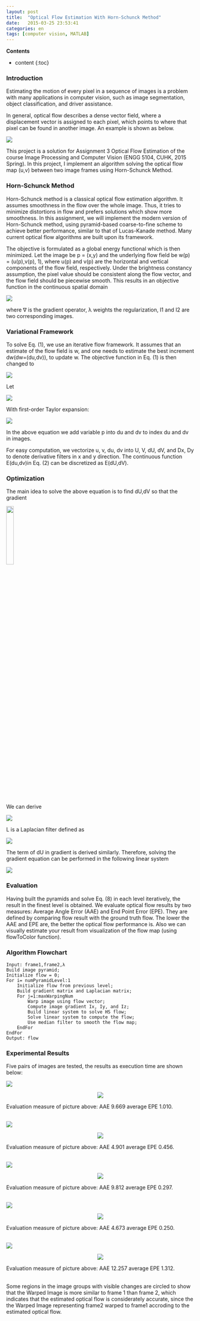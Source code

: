 ```yaml
---
layout: post
title:  "Optical Flow Estimation With Horn-Schunck Method"
date:   2015-03-25 23:53:41
categories: en
tags: [computer vision, MATLAB]
---
```


__Contents__

* content
{:toc}


### Introduction

Estimating the motion of every pixel in a sequence of images is a problem with many applications in computer vision, such as image segmentation, object classification, and driver assistance.

In general, optical flow describes a dense vector field, where a displacement vector is assigned to each pixel, which points to where that pixel can be found in another image. An example is shown as below.

<p><img src="/images/cvproject/floweg.jpg"  ></p>

This project is a solution for Assignment 3 Optical Flow Estimation of the course Image Processing and Computer Vision (ENGG 5104, CUHK, 2015 Spring). In this project, I implement an algorithm solving the optical flow map (u,v) between two image frames using Horn-Schunck Method.

### Horn-Schunck Method

Horn-Schunck method is a classical optical flow estimation algorithm. It assumes smoothness in the flow over the whole image. Thus, it tries to minimize distortions in flow and prefers solutions which show more smoothness. In this assignment, we will implement the modern version of Horn-Schunck method, using pyramid-based coarse-to-fine scheme to achieve better performance, similar to that of Lucas-Kanade method. Many current optical flow algorithms are built upon its framework.

The objective is formulated as a global energy functional which is then minimized. Let the image be p = (x,y) and the underlying flow field be w(p) = (u(p),v(p), 1), where u(p) and v(p) are the horizontal and vertical components of the flow field, respectively. Under the brightness constancy assumption, the pixel value should be consistent along the flow vector, and the flow field should be piecewise smooth. This results in an objective function in the continuous spatial domain

<p><img  src="/images/cvproject/eq1.jpg"></p>

where ∇ is the gradient operator, λ weights the regularization, I1 and I2 are two corresponding images.

### Variational Framework

To solve Eq. (1), we use an iterative flow framework. It assumes that an estimate of the flow field is w, and one needs to estimate the best increment dw(dw=(du,dv)), to update w. The objective function in Eq. (1) is then changed to

<p><img  src="/images/cvproject/eq2.jpg"></p>

Let

<p><img  src="/images/cvproject/eq3.jpg"></p>

With first-order Taylor expansion:

<p><img  src="/images/cvproject/eq4.jpg"></p>

In the above equation we add variable p into du and dv to index du and dv in images.

For easy computation, we vectorize u, v, du, dv into U, V, dU, dV, and Dx, Dy to denote derivative filters in x and y direction. The continuous function E(du,dv)in Eq. (2) can be discretized as E(dU,dV).

### Optimization

The main idea to solve the above equation is to find dU,dV so that the gradient

<p><img src="/images/cvproject/eq5.jpg" width="20%"></p>

We can derive

<p><img  src="/images/cvproject/eq6.jpg"></p>

L is a Laplacian filter defined as

<p><img  src="/images/cvproject/eq7.jpg"></p>

The term of dU in gradient is derived similarly. Therefore, solving the gradient equation can be performed in the following linear system

<p> <img  src="/images/cvproject/eq8.jpg"></p>

### Evaluation

Having built the pyramids and solve Eq. (8) in each level iteratively, the result in the finest level is obtained. We evaluate optical flow results by two measures: Average Angle Error (AAE) and End Point Error (EPE). They are defined by comparing flow result with the ground truth flow. The lower the AAE and EPE are, the better the optical flow performance is. Also we can visually estimate your result from visualization of the flow map (using flowToColor function).

### Algorithm Flowchart

```
Input: frame1,frame2,λ
Build image pyramid;
Initialize flow = 0;
For i= numPyramidLevel:1
    Initialize flow from previous level;
    Build gradient matrix and Laplacian matrix;
    For j=1:maxWarpingNum
        Warp image using flow vector;
        Compute image gradient Ix, Iy, and Iz;
        Build linear system to solve HS flow;
        Solve linear system to compute the flow;
        Use median filter to smooth the flow map;
    EndFor
EndFor
Output: flow
```

### Experimental Results

Five pairs of images are tested, the results as execution time are shown below:

<p><img src="/images/cvproject/Grove2.jpg"  ></p>
<p><center><img  src="/images/cvproject/Grove2time.jpg"></center></p>

Evaluation measure of picture above: AAE 9.669 average EPE 1.010.<br><br>

<p><img src="/images/cvproject/Hydrangea.jpg"  ><p>
<p><center><img  src="/images/cvproject/Hydrangeatime.jpg"></center></p>

Evaluation measure of picture above: AAE 4.901 average EPE 0.456.<br><br>

<p><img src="/images/cvproject/RubberWhale.jpg"  ></p>
<p><center>
<img  src="/images/cvproject/RubberWhaletime.jpg"></center></p>

Evaluation measure of picture above: AAE 9.812 average EPE 0.297.<br><br>

<p><img src="/images/cvproject/Dimetrodon.jpg"  ></p>
<p><center>
<img  src="/images/cvproject/Dimetrodontime.jpg"></center></p>

Evaluation measure of picture above: AAE 4.673 average EPE 0.250.<br><br>

<p><img src="/images/cvproject/Urban3.jpg"  ></p>
<p><center>
<img  src="/images/cvproject/Urban3time.jpg"></center></p>

Evaluation measure of picture above: AAE 12.257 average EPE 1.312.<br><br>


Some regions in the image groups with visible changes are circled to show that the Warped Image is more similar to frame 1 than frame 2, which indicates that the estimated optical flow is considerately accurate, since the the Warped Image representing frame2 warped to frame1 accroding to the estimated optical flow.
